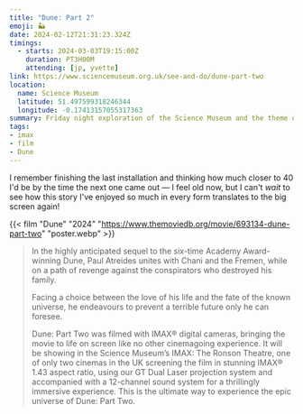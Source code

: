 ```yaml
---
title: "Dune: Part 2"
emoji: 🏜️
date: 2024-02-12T21:31:23.324Z
timings:
  - starts: 2024-03-03T19:15:00Z
    duration: PT3H00M
    attending: [jp, yvette]
link: https://www.sciencemuseum.org.uk/see-and-do/dune-part-two
location:
  name: Science Museum
  latitude: 51.497599318246344
  longitude: -0.17413157055317363
summary: Friday night exploration of the Science Museum and the theme of Love, with drinks, lectures & installations!
tags:
- imax
- film
- Dune
---
```


I remember finishing the last installation and thinking how much closer to 40 I'd be by the time the next one came out — I feel old now, but I can't _wait_ to see how this story I've enjoyed so much in every form translates to the big screen again!

{{< film "Dune" "2024" "https://www.themoviedb.org/movie/693134-dune-part-two" "poster.webp" >}}

> In the highly anticipated sequel to the six-time Academy Award-winning Dune, Paul Atreides unites with Chani and the Fremen, while on a path of revenge against the conspirators who destroyed his family.
>
> Facing a choice between the love of his life and the fate of the known universe, he endeavours to prevent a terrible future only he can foresee.
>
> Dune: Part Two was filmed with IMAX® digital cameras, bringing the movie to life on screen like no other cinemagoing experience. It will be showing in the Science Museum’s IMAX: The Ronson Theatre, one of only two cinemas in the UK screening the film in stunning IMAX® 1.43 aspect ratio, using our GT Dual Laser projection system and accompanied with a 12-channel sound system for a thrillingly immersive experience. This is the ultimate way to experience the epic universe of Dune: Part Two. 
